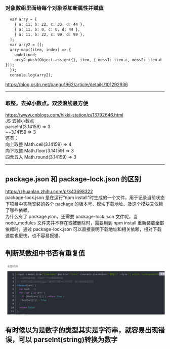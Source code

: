 ### 对象数组里面给每个对象添加新属性并赋值

```
  var arry = [
    { a: 11, b: 22, c: 33, d: 44 },
    { a: 11, b: 0, c: 0, d: 44 },
    { a: 11, b: 22, c: 99, d: 99 },
  ];
  var arry2 = [];
  arry.map((item, index) => {
    undefined;
    arry2.push(Object.assign({}, item, { mess1: item.c, mess2: item.d }));
  });
  console.log(arry2);
```

https://blog.csdn.net/bangu1962/article/details/101292936

---

### 取整，去掉小数点。双波浪线最方便

https://www.cnblogs.com/hikki-station/p/13792646.html  
JS 去掉小数点  
parseInt(3.14159) => 3  
~~3.14159 => 3  
还有：  
向上取整 Math.ceil(3.14159) => 4  
向下取整 Math.floor(3.14159) => 3  
四舍五入 Math.round(3.14159) => 3

---

## package.json 和 package-lock.json 的区别

https://zhuanlan.zhihu.com/p/343698322  
package-lock.json 是在运行“npm install”时生成的一个文件，用于记录当前状态下项目中实际安装的各个 package 的版本号、模块下载地址、及这个模块又依赖了哪些依赖。  
为什么有了 package.json，还需要 package-lock.json 文件呢，当 node_modules 文件夹并不存在或被删除时，需要用到 npm install 重新装载全部依赖时，通过 package-lock.json 可以直接表明下载地址和相关依赖，相对下载速度也更快，也不容易报错。

## 判断某数组中书否有重复值

![](./img/2022-05-08-19-16-38.png)

## 有时候以为是数字的类型其实是字符串，就容易出现错误，可以 parseInt(string)转换为数字
